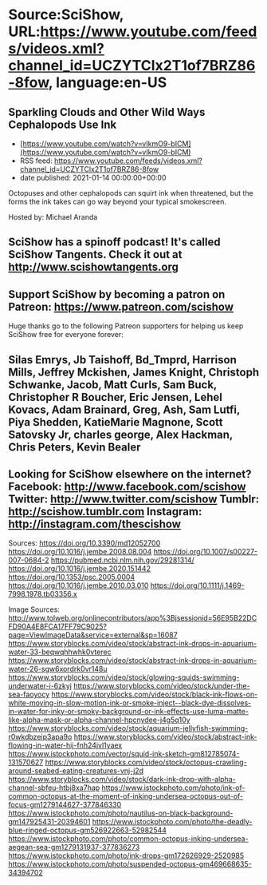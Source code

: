 # Source:SciShow, URL:https://www.youtube.com/feeds/videos.xml?channel_id=UCZYTClx2T1of7BRZ86-8fow, language:en-US

## Sparkling Clouds and Other Wild Ways Cephalopods Use Ink
 - [https://www.youtube.com/watch?v=vIkmO9-bICM](https://www.youtube.com/watch?v=vIkmO9-bICM)
 - RSS feed: https://www.youtube.com/feeds/videos.xml?channel_id=UCZYTClx2T1of7BRZ86-8fow
 - date published: 2021-01-14 00:00:00+00:00

Octopuses and other cephalopods can squirt ink when threatened, but the forms the ink takes can go way beyond your typical smokescreen.

Hosted by: Michael Aranda

SciShow has a spinoff podcast! It's called SciShow Tangents. Check it out at http://www.scishowtangents.org
----------
Support SciShow by becoming a patron on Patreon: https://www.patreon.com/scishow
----------
Huge thanks go to the following Patreon supporters for helping us keep SciShow free for everyone forever:

Silas Emrys, Jb Taishoff, Bd_Tmprd, Harrison Mills, Jeffrey Mckishen, James Knight, Christoph Schwanke, Jacob, Matt Curls, Sam Buck, Christopher R Boucher, Eric Jensen, Lehel Kovacs, Adam Brainard, Greg, Ash, Sam Lutfi, Piya Shedden, KatieMarie Magnone, Scott Satovsky Jr, charles george, Alex Hackman, Chris Peters, Kevin Bealer
----------
Looking for SciShow elsewhere on the internet?
Facebook: http://www.facebook.com/scishow
Twitter: http://www.twitter.com/scishow
Tumblr: http://scishow.tumblr.com
Instagram: http://instagram.com/thescishow
----------
Sources:
https://doi.org/10.3390/md12052700
https://doi.org/10.1016/j.jembe.2008.08.004
https://doi.org/10.1007/s00227-007-0684-2
https://pubmed.ncbi.nlm.nih.gov/29281314/ 
https://doi.org/10.1016/j.jembe.2020.151442
https://doi.org/10.1353/psc.2005.0004
https://doi.org/10.1016/j.jembe.2010.03.010
https://doi.org/10.1111/j.1469-7998.1978.tb03356.x

Image Sources:
http://www.tolweb.org/onlinecontributors/app%3Bjsessionid=56E95B22DCFD90A4E8FCA17FF79C9025?page=ViewImageData&service=external&sp=16087
https://www.storyblocks.com/video/stock/abstract-ink-drops-in-aquarium-water-33-beqwqhhwhk0vterec
https://www.storyblocks.com/video/stock/abstract-ink-drops-in-aquarium-water-26-sgw6xordrk0vr148u
https://www.storyblocks.com/video/stock/glowing-squids-swimming-underwater-i-6zkyj
https://www.storyblocks.com/video/stock/under-the-sea-faoyocy
https://www.storyblocks.com/video/stock/black-ink-flows-on-white-moving-in-slow-motion-ink-or-smoke-inject--black-dye-dissolves-in-water-for-inky-or-smoky-background-or-ink-effects-use-luma-matte-like-alpha-mask-or-alpha-channel-hpcnydee-j4g5q10y
https://www.storyblocks.com/video/stock/aquarium-jellyfish-swimming-r0wkdbzeip3apa9o
https://www.storyblocks.com/video/stock/abstract-ink-flowing-in-water-hij-fnh24jvl1yaex
https://www.istockphoto.com/vector/squid-ink-sketch-gm812785074-131570627
https://www.storyblocks.com/video/stock/octopus-crawling-around-seabed-eating-creatures-vnj-j2d
https://www.storyblocks.com/video/stock/dark-ink-drop-with-alpha-channel-sbfeu-htbj8xa7hap
https://www.istockphoto.com/photo/ink-of-common-octopus-at-the-moment-of-inking-undersea-octopus-out-of-focus-gm1279144627-377846330
https://www.istockphoto.com/photo/nautilus-on-black-background-gm147925431-20394601
https://www.istockphoto.com/photo/the-deadly-blue-ringed-octopus-gm526922663-52982544
https://www.istockphoto.com/photo/common-octopus-inking-undersea-aegean-sea-gm1279131937-377836273
https://www.istockphoto.com/photo/ink-drops-gm172626929-2520985
https://www.istockphoto.com/photo/suspended-octopus-gm469668635-34394702

